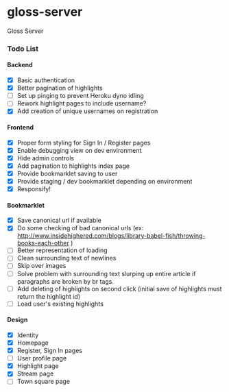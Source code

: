 gloss-server
============

Gloss Server

### Todo List

#### Backend

- [X] Basic authentication
- [X] Better pagination of highlights
- [ ] Set up pinging to prevent Heroku dyno idling
- [ ] Rework highlight pages to include username?
- [X] Add creation of unique usernames on registration

#### Frontend

- [X] Proper form styling for Sign In / Register pages
- [X] Enable debugging view on dev environment
- [X] Hide admin controls
- [X] Add pagination to highlights index page
- [X] Provide bookmarklet saving to user
- [X] Provide staging / dev bookmarklet depending on environment
- [X] Responsify!

#### Bookmarklet

- [X] Save canonical url if available
- [X] Do some checking of bad canonical urls (ex: http://www.insidehighered.com/blogs/library-babel-fish/throwing-books-each-other )
- [ ] Better representation of loading
- [ ] Clean surrounding text of newlines
- [ ] Skip over images
- [ ] Solve problem with surrounding text slurping up entire article if paragraphs are broken by br tags.
- [ ] Add deleting of highlights on second click (initial save of highlights must return the highlight id)
- [ ] Load user's existing highlights

#### Design

- [X] Identity
- [X] Homepage
- [X] Register, Sign In pages
- [ ] User profile page
- [X] Highlight page
- [X] Stream page
- [ ] Town square page
